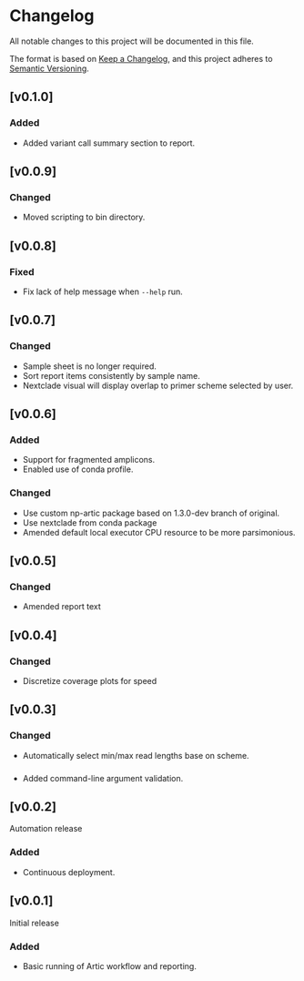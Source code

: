 # Changelog
All notable changes to this project will be documented in this file.

The format is based on [Keep a Changelog](https://keepachangelog.com/en/1.0.0/),
and this project adheres to [Semantic Versioning](https://semver.org/spec/v2.0.0.html).

## [v0.1.0]
### Added
- Added variant call summary section to report.

## [v0.0.9]
### Changed
- Moved scripting to bin directory.

## [v0.0.8]
### Fixed
- Fix lack of help message when `--help` run.

## [v0.0.7]
### Changed
- Sample sheet is no longer required.
- Sort report items consistently by sample name.
- Nextclade visual will display overlap to primer scheme selected by user.

## [v0.0.6]
### Added
- Support for fragmented amplicons.
- Enabled use of conda profile.
### Changed
- Use custom np-artic package based on 1.3.0-dev branch of original.
- Use nextclade from conda package
- Amended default local executor CPU resource to be more parsimonious.

## [v0.0.5]
### Changed
- Amended report text

## [v0.0.4]
### Changed
- Discretize coverage plots for speed

## [v0.0.3]
### Changed
- Automatically select min/max read lengths base on scheme.
###
- Added command-line argument validation.

## [v0.0.2]

Automation release

### Added
- Continuous deployment.


## [v0.0.1]

Initial release

### Added
- Basic running of Artic workflow and reporting.
